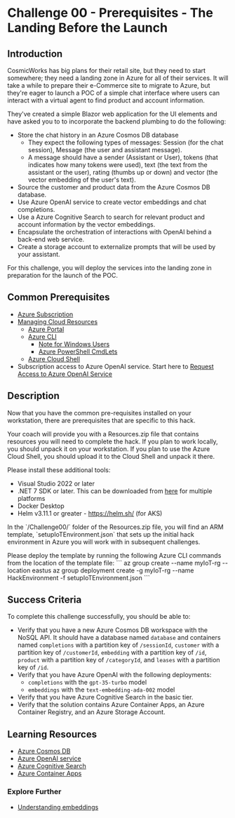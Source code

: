 # Challenge 00 - Prerequisites - The Landing Before the Launch

## Introduction

CosmicWorks has big plans for their retail site, but they need to start somewhere; they need a landing zone in Azure for all of their services. It will take a while to prepare their e-Commerce site to migrate to Azure, but they're eager to launch a POC of a simple chat interface where users can interact with a virtual agent to find product and account information.

They've created a simple Blazor web application for the UI elements and have asked you to to incorporate the backend plumbing to do the following:

- Store the chat history in an Azure Cosmos DB database
  - They expect the following types of messages: Session (for the chat session), Message (the user and assistant message).
  - A message should have a sender (Assistant or User), tokens (that indicates how many tokens were used), text (the text from the assistant or the user), rating (thumbs up or down) and vector (the vector embedding of the user's text).
- Source the customer and product data from the Azure Cosmos DB database.
- Use Azure OpenAI service to create vector embeddings and chat completions.
- Use a Azure Cognitive Search to search for relevant product and account information by the vector embeddings.
- Encapsulate the orchestration of interactions with OpenAI behind a back-end web service.
- Create a storage account to externalize prompts that will be used by your assistant.

For this challenge, you will deploy the services into the landing zone in preparation for the launch of the POC.

## Common Prerequisites

- [Azure Subscription](../../000-HowToHack/WTH-Common-Prerequisites.md#azure-subscription)
- [Managing Cloud Resources](../../000-HowToHack/WTH-Common-Prerequisites.md#managing-cloud-resources)
  - [Azure Portal](../../000-HowToHack/WTH-Common-Prerequisites.md#azure-portal)
  - [Azure CLI](../../000-HowToHack/WTH-Common-Prerequisites.md#azure-cli)
    - [Note for Windows Users](../../000-HowToHack/WTH-Common-Prerequisites.md#note-for-windows-users)
    - [Azure PowerShell CmdLets](../../000-HowToHack/WTH-Common-Prerequisites.md#azure-powershell-cmdlets)
  - [Azure Cloud Shell](../../000-HowToHack/WTH-Common-Prerequisites.md#azure-cloud-shell)
- Subscription access to Azure OpenAI service. Start here to [Request Access to Azure OpenAI Service](https://customervoice.microsoft.com/Pages/ResponsePage.aspx?id=v4j5cvGGr0GRqy180BHbR7en2Ais5pxKtso_Pz4b1_xUOFA5Qk1UWDRBMjg0WFhPMkIzTzhKQ1dWNyQlQCN0PWcu)

## Description

Now that you have the common pre-requisites installed on your workstation, there are prerequisites that are specific to this hack.

Your coach will provide you with a Resources.zip file that contains resources you will need to complete the hack. If you plan to work locally, you should unpack it on your workstation. If you plan to use the Azure Cloud Shell, you should upload it to the Cloud Shell and unpack it there.

Please install these additional tools:

- Visual Studio 2022 or later
- .NET 7 SDK or later. This can be downloaded from [here](https://www.microsoft.com/net/download/all) for multiple platforms
- Docker Desktop
- Helm v3.11.1 or greater - https://helm.sh/ (for AKS)

In the \`/Challenge00/\` folder of the Resources.zip file, you will find an ARM template, \`setupIoTEnvironment.json\` that sets up the initial hack environment in Azure you will work with in subsequent challenges.

Please deploy the template by running the following Azure CLI commands from the location of the template file:
\`\`\`
az group create --name myIoT-rg --location eastus
az group deployment create -g myIoT-rg --name HackEnvironment -f setupIoTEnvironment.json
\`\`\`

## Success Criteria

To complete this challenge successfully, you should be able to:

- Verify that you have a new Azure Cosmos DB workspace with the NoSQL API. It should have a database named `database` and containers named `completions` with a partition key of `/sessionId`, `customer` with a partition key of `/customerId`, `embedding` with a partition key of `/id`, `product` with a partition key of `/categoryId`, and `leases` with a partition key of `/id`.
- Verify that you have Azure OpenAI with the following deployments:
  - `completions` with the `gpt-35-turbo` model
  - `embeddings` with the `text-embedding-ada-002` model
- Verify that you have Azure Cognitive Search in the basic tier.
- Verify that the solution contains Azure Container Apps, an Azure Container Registry, and an Azure Storage Account.

## Learning Resources

- [Azure Cosmos DB](https://learn.microsoft.com/azure/cosmos-db/)
- [Azure OpenAI service](https://learn.microsoft.com/azure/cognitive-services/openai/overview)
- [Azure Cognitive Search](https://learn.microsoft.com/azure/search/)
- [Azure Container Apps](https://learn.microsoft.com/azure/container-apps/start)

### Explore Further

- [Understanding embeddings](https://learn.microsoft.com/azure/cognitive-services/openai/concepts/understand-embeddings)
